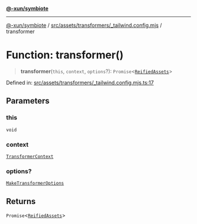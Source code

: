 [**@-xun/symbiote**](../../../../../README.md)

***

[@-xun/symbiote](../../../../../README.md) / [src/assets/transformers/\_tailwind.config.mjs](../README.md) / transformer

# Function: transformer()

> **transformer**(`this`, `context`, `options`?): `Promise`\<[`ReifiedAssets`](../../../type-aliases/ReifiedAssets.md)\>

Defined in: [src/assets/transformers/\_tailwind.config.mjs.ts:17](https://github.com/Xunnamius/symbiote/blob/16e65ca9568c2c290d9cbc170fcee40ca3a63520/src/assets/transformers/_tailwind.config.mjs.ts#L17)

## Parameters

### this

`void`

### context

[`TransformerContext`](../../../type-aliases/TransformerContext.md)

### options?

[`MakeTransformerOptions`](../../../type-aliases/MakeTransformerOptions.md)

## Returns

`Promise`\<[`ReifiedAssets`](../../../type-aliases/ReifiedAssets.md)\>
